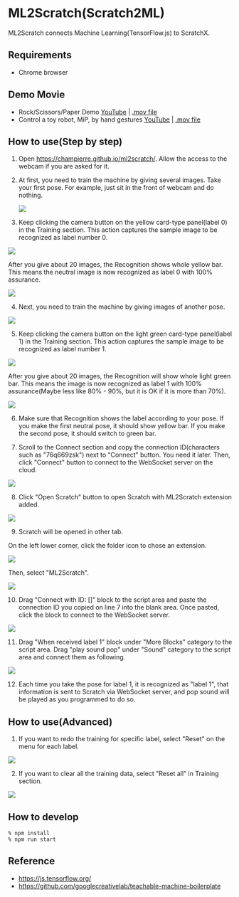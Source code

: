 # ML2Scratch(Scratch2ML)

ML2Scratch connects Machine Learning(TensorFlow.js) to ScratchX.

<!-- *Read this in other languages: [English](README.md), [日本語](README.ja.md), [简体中文](README.zh-cn.md).* -->

## Requirements

- Chrome browser

## Demo Movie

- Rock/Scissors/Paper Demo [YouTube](https://www.youtube.com/watch?v=DkH1hwc-Gb4) | [.mov file](https://s3.amazonaws.com/champierre/movies/rsp_demo.mov)
- Control a toy robot, MiP, by hand gestures [YouTube](https://www.youtube.com/watch?v=GKXimEB5WQg) | [.mov file](https://s3.amazonaws.com/champierre/movies/mip_demo.mov)

## How to use(Step by step)

1. Open https://champierre.github.io/ml2scratch/. Allow the access to the webcam if you are asked for it.

2. At first, you need to train the machine by giving several images. Take your first pose. For example, just sit in the front of webcam and do nothing.

    <img src="images/en/neutral.png" />

3. Keep clicking the camera button on the yellow card-type panel(label 0) in the Training section. This action captures the sample image to be recognized as label number 0.

  <img src="images/en/before_training_0.png" />

  After you give about 20 images, the Recognition shows whole yellow bar. This means the neutral image is now recognized as label 0 with 100% assurance.

  <img src="images/en/after_training_0.png" />

4. Next, you need to train the machine by giving images of another pose.

  <img src="images/en/gesture.png" />

5. Keep clicking the camera button on the light green card-type panel(label 1) in the Training section. This action captures the sample image to be recognized as label number 1.

  <img src="images/en/before_training_1.png" />

  After you give about 20 images, the Recognition will show whole light green bar. This means the image is now recognized as label 1 with 100% assurance(Maybe less like 80% - 90%, but it is OK if it is more than 70%).

  <img src="images/en/after_training_1.png" />

6. Make sure that Recognition shows the label according to your pose. If you make the first neutral pose, it should show yellow bar. If you make the second pose, it should switch to green bar.

7. Scroll to the Connect section and copy the connection ID(characters such as "76q669zsk") next to "Connect" button. You need it later. Then, click "Connect" button to connect to the WebSocket server on the cloud.

  <img src="images/en/connect.png" />

8. Click "Open Scratch" button to open Scratch with ML2Scratch extension added.

  <img src="images/en/scratch.png" />

9. Scratch will be opened in other tab.

  On the left lower corner, click the folder icon to chose an extension.

  <img src="images/en/add_extension.png" />

  Then, select "ML2Scratch".

  <img src="images/en/ml2scratch_extension.png" />

10. Drag "Connect with ID: []" block to the script area and paste the connection ID you copied on line 7 into the blank area. Once pasted, click the block to connect to the WebSocket server.

  <img src="images/en/scratch3_connect_block.png" />

11. Drag "When received label 1" block under "More Blocks" category to the script area. Drag "play sound pop" under "Sound" category to the script area and connect them as following.

  <img src="images/en/scratch3_play_sound.png" />

12. Each time you take the pose for label 1, it is recognized as "label 1", that information is sent to Scratch via WebSocket server, and pop sound will be played as you programmed to do so.

## How to use(Advanced)

1. If you want to redo the training for specific label, select "Reset" on the menu for each label.

  <img src="images/en/reset.png" />

2. If you want to clear all the training data, select "Reset all" in Training section.

  <img src="images/en/reset_all.png" />

## How to develop

```
% npm install
% npm run start
```

## Reference

- https://js.tensorflow.org/
- https://github.com/googlecreativelab/teachable-machine-boilerplate

